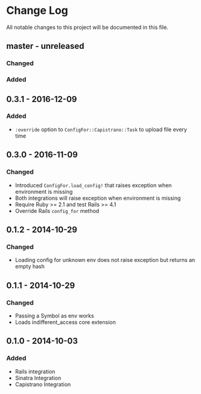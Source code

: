 # Change Log
All notable changes to this project will be documented in this file.

## master - unreleased
### Changed
### Added

## 0.3.1 - 2016-12-09
### Added
- `:override` option to `ConfigFor::Capistrano::Task` to upload file every time

## 0.3.0 - 2016-11-09
### Changed
- Introduced `ConfigFor.load_config!` that raises exception when environment is missing
- Both integrations will raise exception when environment is missing
- Require Ruby >= 2.1 and test Rails >= 4.1
- Override Rails `config_for` method

## 0.1.2 - 2014-10-29

### Changed
- Loading config for unknown env does not raise exception but returns an empty hash

## 0.1.1 - 2014-10-29

### Changed
- Passing a Symbol as env works
- Loads indifferent\_access core extension

## 0.1.0 - 2014-10-03

### Added
- Rails integration
- Sinatra Integration
- Capistrano Integration
